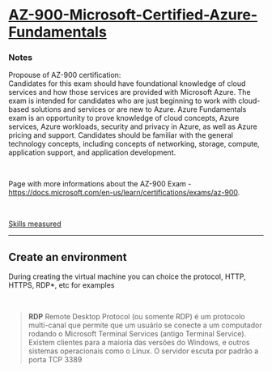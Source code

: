# [AZ-900-Microsoft-Certified-Azure-Fundamentals](https://docs.microsoft.com/en-us/learn/certifications/exams/az-900)

### Notes


Propouse of AZ-900 certification:  
Candidates for this exam should have foundational knowledge of cloud services and how those services are provided with Microsoft Azure. The exam is intended for candidates who are just beginning to work with cloud-based solutions and services or are new to Azure.
Azure Fundamentals exam is an opportunity to prove knowledge of cloud concepts, Azure services, Azure workloads, security and privacy in Azure, as well as Azure pricing and support. Candidates should be familiar with the general technology concepts, including concepts of networking, storage, compute, application support, and application development.

<br>

Page with more informations about the AZ-900 Exam - https://docs.microsoft.com/en-us/learn/certifications/exams/az-900.

<br>

[Skills measured](https://query.prod.cms.rt.microsoft.com/cms/api/am/binary/RE3VwUY)

___

## Create an environment

During creating the virtual machine you can choice the protocol, HTTP, HTTPS, RDP*, etc for examples

<br>


>**RDP** Remote Desktop Protocol (ou somente RDP) é um protocolo multi-canal que permite que um usuário se conecte a um computador rodando o Microsoft Terminal Services (antigo Terminal Service). Existem clientes para a maioria das versões do Windows, e outros sistemas operacionais como o Linux. O servidor escuta por padrão a porta TCP 3389
